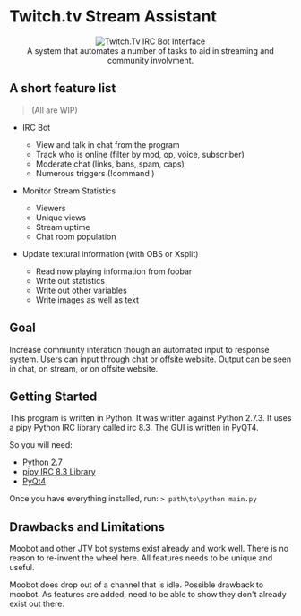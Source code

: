 Twitch.tv Stream Assistant
=============

<p align="center">
  <img src="http://i.imgur.com/Sz85eic.png" alt="Twitch.Tv IRC Bot Interface"/>
  <br> A system that automates a number of tasks to aid in streaming and community involvment.
</p>

A short feature list 
--------------------
>(All are WIP)

  * IRC Bot
    * View and talk in chat from the program
    * Track who is online (filter by mod, op, voice, subscriber)
    * Moderate chat (links, bans, spam, caps)
    * Numerous triggers (!command <arguments>)

  * Monitor Stream Statistics
    * Viewers
    * Unique views
    * Stream uptime
    * Chat room population

  * Update textural information (with OBS or Xsplit)
    * Read now playing information from foobar
    * Write out statistics
    * Write out other variables
    * Write images as well as text

Goal
-------

Increase community interation though an automated input to response system. Users can input through chat or offsite website. Output can be seen in chat, on stream, or on offsite website.

Getting Started
---------------

This program is written in Python. It was written against Python 2.7.3. It uses a pipy Python IRC library called irc 8.3. The GUI is written in PyQT4.

So you will need:

 * [Python 2.7](http://www.python.org/download/releases/2.7/)
 * [pipy IRC 8.3 Library](https://pypi.python.org/pypi/irc/)
 * [PyQt4](http://www.riverbankcomputing.com/software/pyqt/download)


Once you have everything installed, run:
    `> path\to\python main.py`

Drawbacks and Limitations
-------------------------

Moobot and other JTV bot systems exist already and work well. There is no reason to re-invent the wheel here. All features needs to be unique and useful. 

Moobot does drop out of a channel that is idle. Possible drawback to moobot. As features are added, need to be able to show they don't already exist out there.
